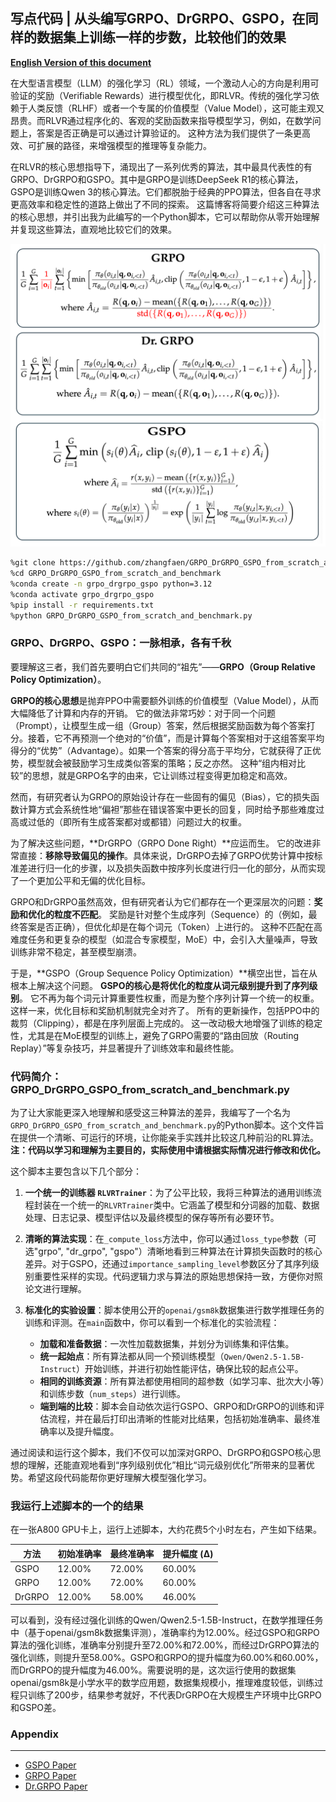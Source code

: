 ## 写点代码 | 从头编写GRPO、DrGRPO、GSPO，在同样的数据集上训练一样的步数，比较他们的效果

**[English Version of this document](README.en.md)**   
  
在大型语言模型（LLM）的强化学习（RL）领域，一个激动人心的方向是利用可验证的奖励（Verifiable Rewards）进行模型优化，即RLVR。传统的强化学习依赖于人类反馈（RLHF）或者一个专属的价值模型（Value Model），这可能主观又昂贵。而RLVR通过程序化的、客观的奖励函数来指导模型学习，例如，在数学问题上，答案是否正确是可以通过计算验证的。 这种方法为我们提供了一条更高效、可扩展的路径，来增强模型的推理等复杂能力。

在RLVR的核心思想指导下，涌现出了一系列优秀的算法，其中最具代表性的有GRPO、DrGRPO和GSPO。其中是GRPO是训练DeepSeek R1的核心算法，GSPO是训练Qwen 3的核心算法。它们都脱胎于经典的PPO算法，但各自在寻求更高效率和稳定性的道路上做出了不同的探索。 这篇博客将简要介绍这三种算法的核心思想，并引出我为此编写的一个Python脚本，它可以帮助你从零开始理解并复现这些算法，直观地比较它们的效果。

![alt text](images/grpo_drgrpo_gspo.png)

```bash
%git clone https://github.com/zhangfaen/GRPO_DrGRPO_GSPO_from_scratch_and_benchmark
%cd GRPO_DrGRPO_GSPO_from_scratch_and_benchmark
%conda create -n grpo_drgrpo_gspo python=3.12
%conda activate grpo_drgrpo_gspo 
%pip install -r requirements.txt
%python GRPO_DrGRPO_GSPO_from_scratch_and_benchmark.py
```
### GRPO、DrGRPO、GSPO：一脉相承，各有千秋

要理解这三者，我们首先要明白它们共同的“祖先”——**GRPO（Group Relative Policy Optimization）**。

**GRPO的核心思想**是抛弃PPO中需要额外训练的价值模型（Value Model），从而大幅降低了计算和内存的开销。 它的做法非常巧妙：对于同一个问题（Prompt），让模型生成一组（Group）答案，然后根据奖励函数为每个答案打分。接着，它不再预测一个绝对的“价值”，而是计算每个答案相对于这组答案平均得分的“优势”（Advantage）。如果一个答案的得分高于平均分，它就获得了正优势，模型就会被鼓励学习生成类似答案的策略；反之亦然。 这种“组内相对比较”的思想，就是GRPO名字的由来，它让训练过程变得更加稳定和高效。

然而，有研究者认为GRPO的原始设计存在一些固有的偏见（Bias），它的损失函数计算方式会系统性地“偏袒”那些在错误答案中更长的回复，同时给予那些难度过高或过低的（即所有生成答案都对或都错）问题过大的权重。

为了解决这些问题，**DrGRPO（GRPO Done Right）**应运而生。 它的改进非常直接：**移除导致偏见的操作**。具体来说，DrGRPO去掉了GRPO优势计算中按标准差进行归一化的步骤，以及损失函数中按序列长度进行归一化的部分，从而实现了一个更加公平和无偏的优化目标。

GRPO和DrGRPO虽然高效，但有研究者认为它们都存在一个更深层次的问题：**奖励和优化的粒度不匹配**。 奖励是针对整个生成序列（Sequence）的（例如，最终答案是否正确），但优化却是在每个词元（Token）上进行的。 这种不匹配在高难度任务和更复杂的模型（如混合专家模型，MoE）中，会引入大量噪声，导致训练非常不稳定，甚至模型崩溃。

于是，**GSPO（Group Sequence Policy Optimization）**横空出世，旨在从根本上解决这个问题。 **GSPO的核心是将优化的粒度从词元级别提升到了序列级别**。 它不再为每个词元计算重要性权重，而是为整个序列计算一个统一的权重。 这样一来，优化目标和奖励机制就完全对齐了。 所有的更新操作，包括PPO中的裁剪（Clipping），都是在序列层面上完成的。 这一改动极大地增强了训练的稳定性，尤其是在MoE模型的训练上，避免了GRPO需要的“路由回放（Routing Replay）”等复杂技巧，并显著提升了训练效率和最终性能。

### 代码简介：GRPO_DrGRPO_GSPO_from_scratch_and_benchmark.py

为了让大家能更深入地理解和感受这三种算法的差异，我编写了一个名为`GRPO_DrGRPO_GSPO_from_scratch_and_benchmark.py`的Python脚本。这个文件旨在提供一个清晰、可运行的环境，让你能亲手实践并比较这几种前沿的RL算法。**注：代码以学习和理解为主要目的，实际使用中请根据实际情况进行修改和优化。**

这个脚本主要包含以下几个部分：

1.  **一个统一的训练器 `RLVRTrainer`**：为了公平比较，我将三种算法的通用训练流程封装在一个统一的`RLVRTrainer`类中。它涵盖了模型和分词器的加载、数据处理、日志记录、模型评估以及最终模型的保存等所有必要环节。

2.  **清晰的算法实现**：在`_compute_loss`方法中，你可以通过`loss_type`参数（可选"grpo", "dr_grpo", "gspo"）清晰地看到三种算法在计算损失函数时的核心差异。对于GSPO，还通过`importance_sampling_level`参数区分了其序列级别重要性采样的实现。代码逻辑力求与算法的原始思想保持一致，方便你对照论文进行理解。

3.  **标准化的实验设置**：脚本使用公开的`openai/gsm8k`数据集进行数学推理任务的训练和评测。在`main`函数中，你可以看到一个标准化的实验流程：
    *   **加载和准备数据**：一次性加载数据集，并划分为训练集和评估集。
    *   **统一起始点**：所有算法都从同一个预训练模型（`Qwen/Qwen2.5-1.5B-Instruct`）开始训练，并进行初始性能评估，确保比较的起点公平。
    *   **相同的训练资源**：所有算法都使用相同的超参数（如学习率、批次大小等）和训练步数（`num_steps`）进行训练。
    *   **端到端的比较**：脚本会自动依次运行GSPO、GRPO和DrGRPO的训练和评估流程，并在最后打印出清晰的性能对比结果，包括初始准确率、最终准确率以及提升幅度。

通过阅读和运行这个脚本，我们不仅可以加深对GRPO、DrGRPO和GSPO核心思想的理解，还能直观地看到“序列级别优化”相比“词元级别优化”所带来的显著优势。希望这段代码能帮你更好理解大模型强化学习。

### 我运行上述脚本的一个的结果
在一张A800 GPU卡上，运行上述脚本，大约花费5个小时左右，产生如下结果。
<div align="center">

| 方法     | 初始准确率 | 最终准确率 | 提升幅度 (Δ) |
|----------|------------|------------|--------------|
| GSPO    | 12.00%     | 72.00%     | 60.00%       |
| GRPO    | 12.00%     | 72.00%     | 60.00%       |
| DrGRPO  | 12.00%     | 58.00%     | 46.00%       |

</div>

可以看到，没有经过强化训练的Qwen/Qwen2.5-1.5B-Instruct，在数学推理任务中（基于openai/gsm8k数据集评测），准确率约为12.00%。经过GSPO和GRPO算法的强化训练，准确率分别提升至72.00%和72.00%，而经过DrGRPO算法的强化训练，则提升至58.00%。GSPO和GRPO的提升幅度为60.00%和60.00%，而DrGRPO的提升幅度为46.00%。需要说明的是，这次运行使用的数据集openai/gsm8k是小学水平的数学应用题，数据集规模小，推理难度较低，训练过程只训练了200步，结果参考就好，不代表DrGRPO在大规模生产环境中比GRPO和GSPO差。

### Appendix
---
- [GSPO Paper](https://arxiv.org/abs/2507.18071)
- [GRPO Paper](https://arxiv.org/abs/2402.03300)
- [Dr.GRPO Paper](https://arxiv.org/pdf/2503.20783)